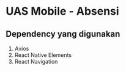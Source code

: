 # UAS Mobile - Absensi
## Dependency yang digunakan
1. Axios
1. React Native Elements
1. React Navigation
